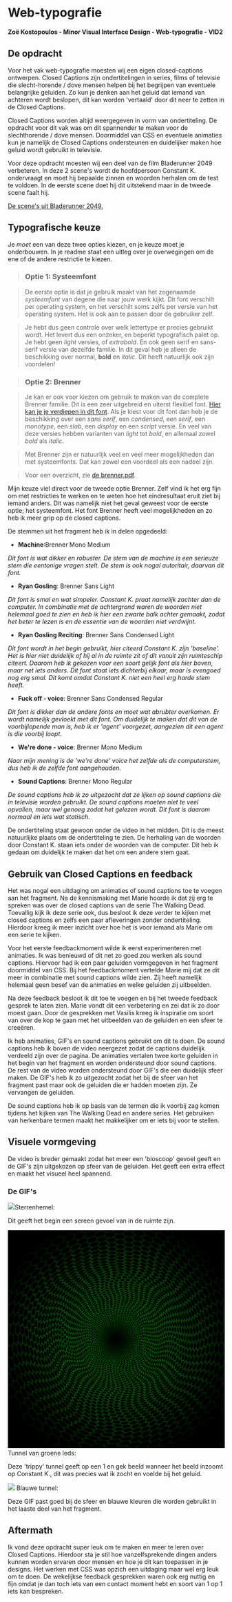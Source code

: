# Web-typografie

**Zoë Kostopoulos - Minor Visual Interface Design - Web-typografie - VID2**

## De opdracht

Voor het vak web-typografie moesten wij een eigen closed-captions ontwerpen. Closed Captions zijn ondertitelingen in series, films of televisie die slecht-horende / dove mensen helpen bij het begrijpen van eventuele belangrijke geluiden. Zo kun je denken aan het geluid dat iemand van achteren wordt beslopen, dit kan worden 'vertaald' door dit neer te zetten in de Closed Captions. 

Closed Captions worden altijd weergegeven in vorm van ondertiteling. De opdracht voor dit vak was om dit spannender te maken voor de slechthorende / dove mensen. Doormiddel van CSS en eventuele animaties kun je namelijk de Closed Captions ondersteunen en duidelijker maken hoe geluid wordt gebruikt in televisie. 

Voor deze opdracht moesten wij een deel van de film Bladerunner 2049 verbeteren. In deze 2 scene's wordt de hoofdpersoon Constant K. ondervraagt en moet hij bepaalde zinnen en woorden herhalen om de test te voldoen. In de eerste scene doet hij dit uitstekend maar in de tweede scene faalt hij. 

[De scene's uit Bladerunner 2049.](https://www.youtube.com/watch?v=vrP-_T-h9YM)

## Typografische keuze

Je *moet* een van deze twee opties kiezen, en je keuze moet je onderbouwen. In je readme staat een uitleg over je overwegingen om de ene of de andere restrictie te kiezen.

> ### Optie 1: Systeemfont

> De eerste optie is dat je gebruik maakt van het zogenaamde *systeemfont* van degene die naar jouw werk kijkt. Dit font verschilt per operating system, en het verschilt soms zelfs per versie van het operating system. Het is ook aan te passen door de gebruiker zelf. 

> Je hebt dus geen controle over welk lettertype er precies gebruikt wordt. Het levert dus een onzeker, en beperkt typografisch palet op. Je hebt geen *light* versies, of *extrabold*. En ook geen serif en sans-serif versie van dezelfde familie. In dit geval heb je alleen de beschikking over normal, **bold** en _italic_. Dit heeft natuurlijk ook zijn voordelen!

> ### Optie 2: Brenner

>Je kan er ook voor kiezen om gebruik te maken van de complete Brenner familie. Dit is een zeer uitgebreid en uiterst flexibel font. [Hier kan je je verdiepen in dit font](https://www.typotheque.com/blog/brenner_an_unusual_typeface_family_with_distinct_voices). Als je kiest voor dit font dan heb je de beschikking over een *sans serif*, een *condensed*, een *serif*, een *monotype*, een *slab*, een *display* en een *script* versie. En veel van deze versies hebben varianten van *light* tot *bold*, en allemaal zowel *bold* als *italic*.

>Met Brenner zijn er natuurlijk veel en veel meer mogelijkheden dan met systeemfonts. Dat kan zowel een voordeel als een nadeel zijn. 

>Voor een overzicht, zie [de brenner.pdf](brenner.pdf).

Mijn keuze viel direct voor de tweede optie Brenner. Zelf vind ik het erg fijn om met restricties te werken en te weten hoe het eindresultaat eruit ziet bij iemand anders. Dit was namelijk niet het geval geweest voor de eerste optie; het systeemfont. 
Het font Brenner heeft veel mogelijkheden en zo heb ik meer grip op de closed captions. 

De stemmen uit het fragment heb ik in delen opgedeeld: 

- **Machine**:Brenner Mono Medium

*Dit font is wat dikker en robuster. De stem van de machine is een serieuze stem die eentonige vragen stelt. De stem is ook nogal autoritair, daarvan dit font.*

- **Ryan Gosling**: Brenner Sans Light

*Dit font is smal en wat simpeler. Constant K. praat namelijk zachter dan de computer. In combinatie met de achtergrond waren de woorden niet helemaal goed te zien en heb ik hier een zwarte balk achter gemaakt, zodat het beter te lezen is en de essentie van de woorden niet verdwijnt.*

- **Ryan Gosling Reciting**: Brenner Sans Condensed Light

*Dit font wordt in het begin gebruikt, hier citeerd Constant K. zijn 'baseline'. Het is hier niet duidelijk of hij al in de ruimte zit of dit vanuit zijn ruimteschip citeert. Daarom heb ik gekozen voor een soort gelijk font als hier boven, maar net iets anders. Dit font staat iets dichterbij elkaar, maar is evengoed nog erg smal. Dit komt omdat Constant K. niet een heel erg harde stem heeft.*

- **Fuck off - voice**: Brenner Sans Condensed Regular

*Dit font is dikker dan de andere fonts en moet wat abrubter overkomen. Er wordt namelijk gevloekt met dit font. Om duidelijk te maken dat dit van de voorbijlopende man is, heb ik er 'agent' voorgezet, aangezien dit een agent is die voorbij loopt.*

- **We're done - voice**: Brenner Mono Medium

*Naar mijn mening is de 'we're done' voice het zelfde als de computerstem, dus heb ik de zelfde font aangehouden.*

- **Sound Captions**: Brenner Mono Regular

*De sound captions heb ik zo uitgezocht dat ze lijken op sound captions die in televisie worden gebruikt. De sound captions moeten niet te veel opvallen, maar wel genoeg zodat het gelezen wordt. Dit font is daarom normaal en iets wat statisch.*

De ondertiteling staat gewoon onder de video in het midden. Dit is de meest natuurlijke plaats om de ondertiteling te zien. De herhaling van de woorden door Constant K. staan iets onder de woorden van de computer. Dit heb ik gedaan om duidelijk te maken dat het om een andere stem gaat. 

## Gebruik van Closed Captions en feedback

Het was nogal een uitdaging om animaties of sound captions toe te voegen aan het fragment. Na de kennismaking met Marie hoorde ik dat zij erg te spreken was over de closed captions van de serie The Walking Dead. Toevallig kijk ik deze serie ook, dus besloot ik deze verder te kijken met closed captions en zelfs een paar afleveringen zonder ondertiteling. Hierdoor kreeg ik meer inzicht over hoe het is voor iemand als Marie om een serie te kijken. 

Voor het eerste feedbackmoment wilde ik eerst experimenteren met animaties. Ik was benieuwd of dit net zo goed zou werken als sound captions. Hiervoor had ik een paar geluiden vormgegeven in het fragment doormiddel van CSS. Bij het feedbackmoment vertelde Marie mij dat ze dit meer in combinatie met sound captions wilde zien. Zij heeft namelijk helemaal geen besef van de animaties en welke geluiden zij uitbeelden. 

Na deze feedback besloot ik dit toe te voegen en bij het tweede feedback gesprek te laten zien. Marie vondt dit een verbetering en zei dat ik zo door moest gaan. 
Door de gesprekken met Vasilis kreeg ik inspiratie om soort van over de kop te gaan met het uitbeelden van de geluiden en een sfeer te creeëren. 

Ik heb animaties, GIF's en sound captions gebruikt om dit te doen. De sound captions heb ik boven de video neergezet zodat de captions duidelijk verdeeld zijn over de pagina. 
De animaties vertalen twee korte geluiden in het begin van het fragment en worden ondersteund door sound captions. De rest van de video worden ondersteund door GIF's die een duidelijk sfeer maken. De GIF's heb ik zo uitgezocht zodat het bij de sfeer van het fragment past maar ook de geluiden die er hadden moeten zijn. Ze vervangen de geluiden. 

De sound captions heb ik op basis van de termen die ik voorbij zag komen tijdens het kijken van The Walking Dead en andere series. Het gebruiken van herkenbare termen maakt het makkelijker om er iets bij voor te stellen. 

## Visuele vormgeving

De video is breder gemaakt zodat het meer een 'bioscoop' gevoel geeft en de GIF's zijn uitgekozen op sfeer van de geluiden. Het geeft een extra effect en maakt het visueel heel spannend. 

### De GIF's

![](gifs/sterrenandere.gif)Sterrenhemel: 

Dit geeft het begin een sereen gevoel van in de ruimte zijn.

![](gifs/trippy.gif)Tunnel van groene leds:

Deze 'trippy' tunnel geeft op een 1 en gek beeld wanneer het beeld inzoomt op Constant K., dit was precies wat ik zocht en voelde bij het geluid. 

![](gifs/bluetunnel.gif) 
Blauwe tunnel:

Deze GIF past goed bij de sfeer en blauwe kleuren die worden gebruikt in het laaste deel van het fragment.

## Aftermath

Ik vond deze opdracht super leuk om te maken en meer te leren over Closed Captions. Hierdoor sta je stil hoe vanzelfsprekende dingen anders kunnen worden ervaren door mensen en hoe je dit kan toepassen in je designs. Het werken met CSS was opzich een uitdaging maar wel erg leuk om te doen. De wekelijkse feedback gesprekken waren ook erg nuttig en fijn omdat je dan toch iets van een contact moment hebt en soort van 1 op 1 iets kan bespreken. 

